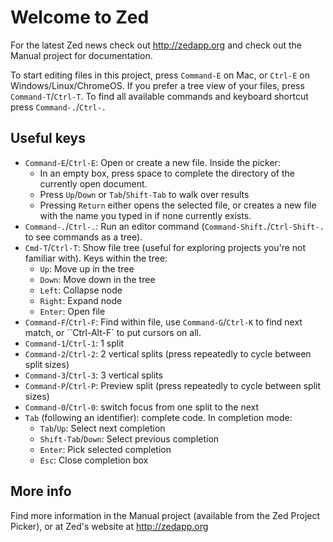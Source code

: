 Welcome to Zed
==============
For the latest Zed news check out http://zedapp.org and check out the Manual project for documentation.

To start editing files in this project, press `Command-E` on Mac, or `Ctrl-E` on Windows/Linux/ChromeOS. If you prefer a tree view of your files, press `Command-T`/`Ctrl-T`. To find all available commands and keyboard shortcut press `Command-.`/`Ctrl-.`

Useful keys
-----------

* `Command-E`/`Ctrl-E`: Open or create a new file. Inside the picker:
    * In an empty box, press space to complete the directory of the currently open document.
    * Press `Up`/`Down` or `Tab`/`Shift-Tab` to walk over results
    * Pressing `Return` either opens the selected file, or creates a new file with the name you typed in if none currently exists.
* `Command-.`/`Ctrl-.`: Run an editor command (`Command-Shift.`/`Ctrl-Shift-.` to see commands as a tree).
* `Cmd-T`/`Ctrl-T`: Show file tree (useful for exploring projects you're
  not familiar with). Keys within the tree:
    * `Up`: Move up in the tree
    * `Down`: Move down in the tree
    * `Left`: Collapse node
    * `Right`: Expand node
    * `Enter`: Open file
* `Command-F`/`Ctrl-F`: Find within file, use `Command-G`/`Ctrl-K` to find next match, or ``Ctrl-Alt-F` to put cursors on all.
* `Command-1`/`Ctrl-1`: 1 split
* `Command-2`/`Ctrl-2`: 2 vertical splits (press repeatedly to cycle between
  split sizes)
* `Command-3`/`Ctrl-3`: 3 vertical splits
* `Command-P`/`Ctrl-P`: Preview split (press repeatedly to cycle between split sizes)
* `Command-0`/`Ctrl-0`: switch focus from one split to the next
* `Tab` (following an identifier): complete code. In completion mode:
    * `Tab`/`Up`: Select next completion
    * `Shift-Tab`/`Down`: Select previous completion
    * `Enter`: Pick selected completion
    * `Esc`: Close completion box

More info
---------
Find more information in the Manual project (available from the Zed Project Picker), or at Zed's website at http://zedapp.org